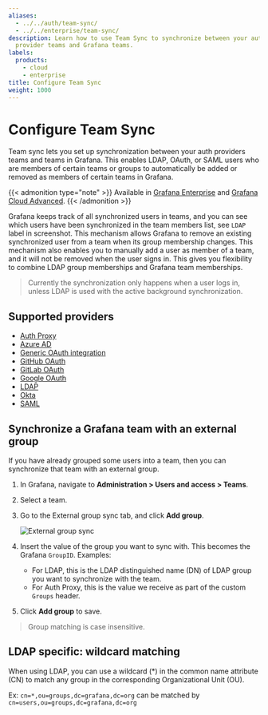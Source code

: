 ```yaml
---
aliases:
  - ../../auth/team-sync/
  - ../../enterprise/team-sync/
description: Learn how to use Team Sync to synchronize between your authentication
  provider teams and Grafana teams.
labels:
  products:
    - cloud
    - enterprise
title: Configure Team Sync
weight: 1000
---
```


# Configure Team Sync

Team sync lets you set up synchronization between your auth providers teams and teams in Grafana. This enables LDAP, OAuth, or SAML users who are members of certain teams or groups to automatically be added or removed as members of certain teams in Grafana.

{{< admonition type="note" >}}
Available in [Grafana Enterprise](https://grafana.com/docs/grafana/<GRAFANA_VERSION>/introduction/grafana-enterprise/) and [Grafana Cloud Advanced](https://grafana.com/docs/grafana-cloud/).
{{< /admonition >}}

Grafana keeps track of all synchronized users in teams, and you can see which users have been synchronized in the team members list, see `LDAP` label in screenshot.
This mechanism allows Grafana to remove an existing synchronized user from a team when its group membership changes. This mechanism also enables you to manually add a user as member of a team, and it will not be removed when the user signs in. This gives you flexibility to combine LDAP group memberships and Grafana team memberships.

> Currently the synchronization only happens when a user logs in, unless LDAP is used with the active background synchronization.

<div class="clearfix"></div>

## Supported providers

- [Auth Proxy](https://grafana.com/docs/grafana/<GRAFANA_VERSION>/setup-grafana/configure-security/configure-authentication/auth-proxy/#team-sync)
- [Azure AD](https://grafana.com/docs/grafana/<GRAFANA_VERSION>/setup-grafana/configure-security/configure-authentication/azuread/#group-sync)
- [Generic OAuth integration](https://grafana.com/docs/grafana/<GRAFANA_VERSION>/setup-grafana/configure-security/configure-authentication/generic-oauth/#configure-group-synchronization)
- [GitHub OAuth](https://grafana.com/docs/grafana/<GRAFANA_VERSION>/setup-grafana/configure-security/configure-authentication/github/#configure-group-synchronization)
- [GitLab OAuth](https://grafana.com/docs/grafana/<GRAFANA_VERSION>/setup-grafana/configure-security/configure-authentication/gitlab/#configure-group-synchronization)
- [Google OAuth](https://grafana.com/docs/grafana/<GRAFANA_VERSION>/setup-grafana/configure-security/configure-authentication/google/#configure-group-synchronization)
- [LDAP](https://grafana.com/docs/grafana/<GRAFANA_VERSION>/setup-grafana/configure-security/configure-authentication/enhanced-ldap#ldap-group-synchronization)
- [Okta](https://grafana.com/docs/grafana/<GRAFANA_VERSION>/setup-grafana/configure-security/configure-authentication/okta/#configure-group-synchronization)
- [SAML](https://grafana.com/docs/grafana/<GRAFANA_VERSION>/setup-grafana/configure-security/configure-authentication/saml#configure-group-synchronization/)

## Synchronize a Grafana team with an external group

If you have already grouped some users into a team, then you can synchronize that team with an external group.

1. In Grafana, navigate to **Administration > Users and access > Teams**.
1. Select a team.
1. Go to the External group sync tab, and click **Add group**.

   ![External group sync](/static/img/docs/enterprise/team_add_external_group.png)

1. Insert the value of the group you want to sync with. This becomes the Grafana `GroupID`.
   Examples:

   - For LDAP, this is the LDAP distinguished name (DN) of LDAP group you want to synchronize with the team.
   - For Auth Proxy, this is the value we receive as part of the custom `Groups` header.

1. Click **Add group** to save.

> Group matching is case insensitive.

## LDAP specific: wildcard matching

When using LDAP, you can use a wildcard (\*) in the common name attribute (CN)
to match any group in the corresponding Organizational Unit (OU).

Ex: `cn=*,ou=groups,dc=grafana,dc=org` can be matched by `cn=users,ou=groups,dc=grafana,dc=org`
